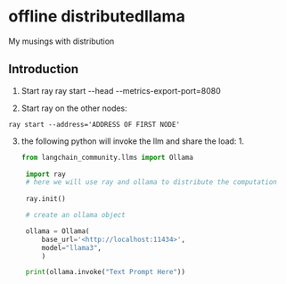 # offline distributedllama

My musings with distribution

## Introduction

1. Start ray
ray start --head  --metrics-export-port=8080

2. Start ray on the other nodes:

`ray start --address='ADDRESS OF FIRST NODE'`

3. the following python will invoke the llm and share the load:
    1.

   ```Python
   from langchain_community.llms import Ollama
    
    import ray
    # here we will use ray and ollama to distribute the computation
    
    ray.init()

    # create an ollama object

    ollama = Ollama(
        base_url='<http://localhost:11434>',
        model="llama3",
        )

    print(ollama.invoke("Text Prompt Here"))

```
